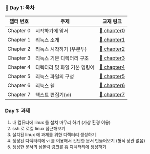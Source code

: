### 📘 Day 1: 목차

| 챕터 번호     | 주제             | 교재 링크                                |
| --------- | -------------- | ------------------------------------ |
| Chapter 0 | 시작하기에 앞서       | [📄 chapter0](chapter0/0.md) |
| Chapter 1 | 리눅스 소개         | [📄 chapter1](chapter1/1.md) |
| Chapter 2 | 리눅스 시작하기 (우분투) | [📄 chapter2](chapter2/2.md) |
| Chapter 3 | 리눅스 기본 디렉터리 구조    | [📄 chapter3](chapter3/3.md) |
| Chapter 4 | 디렉터리 및 파일 기본 명령어    | [📄 chapter4](chapter4/4.md) |
| Chapter 5 | 리눅스 파일의 구성       | [📄 chapter5](chapter5/5.md) |
| Chapter 6 | 리눅스 쉘   | [📄 chapter6](chapter6/6.md) |
| Chapter 7 | 텍스트 편집기(vi)         | [📄 chapter7](chapter7/7.md) |

### Day 1: 과제
1. 내 컴퓨터에 linux 를 설치 마무리 하기 (가상 환경 이용)
2. ssh 로 로컬 linux 접근해보기
3. 설치된 linux 에 과제를 위한 디렉터리 생성하기
4. 생성된 디렉터리에 vi 를 이용해서 간단한 문서 만들어보기 (형식 상관 없음)
5. 생성한 문서의 심볼릭 링크를 홈 디렉터리에 생성하기
